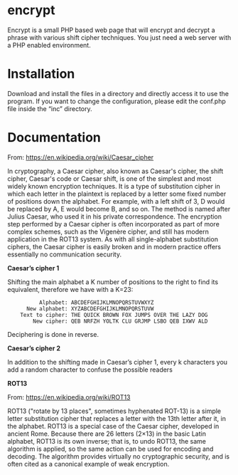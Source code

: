 # encrypt
Encrypt is a small PHP based web page that will encrypt and decrypt a phrase with various shift cipher techniques.
You just need a web server with a PHP enabled environment.

# Installation
Download and install the files in a directory and directly access it to use the program.
If you want to change the configuration, please edit the conf.php file inside the “inc” directory.

# Documentation
From: https://en.wikipedia.org/wiki/Caesar_cipher

In cryptography, a Caesar cipher, also known as Caesar's cipher, the shift cipher, Caesar's code or Caesar shift, is one of the simplest and most widely known encryption techniques. It is a type of substitution cipher in which each letter in the plaintext is replaced by a letter some fixed number of positions down the alphabet. For example, with a left shift of 3, D would be replaced by A, E would become B, and so on. The method is named after Julius Caesar, who used it in his private correspondence.
The encryption step performed by a Caesar cipher is often incorporated as part of more complex schemes, such as the Vigenère cipher, and still has modern application in the ROT13 system. As with all single-alphabet substitution ciphers, the Caesar cipher is easily broken and in modern practice offers essentially no communication security.

**Caesar’s cipher 1**

Shifting the main alphabet a K number of positions to the right to find its equivalent, therefore we have with a K=23:
```
          Alphabet: ABCDEFGHIJKLMNOPQRSTUVWXYZ
      New alphabet: XYZABCDEFGHIJKLMNOPQRSTUVW
    Text to cipher: THE QUICK BROWN FOX JUMPS OVER THE LAZY DOG
        New cipher: QEB NRFZH YOLTK CLU GRJMP LSBO QEB IXWV ALD
```
Deciphering is done in reverse.

**Caesar’s cipher 2**

In addition to the shifting made in Caesar’s cipher 1, every k characters you add a random character to confuse the possible readers

**ROT13**

From: https://en.wikipedia.org/wiki/ROT13

ROT13 ("rotate by 13 places", sometimes hyphenated ROT-13) is a simple letter substitution cipher that replaces a letter with the 13th letter after it, in the alphabet. ROT13 is a special case of the Caesar cipher, developed in ancient Rome.
Because there are 26 letters (2×13) in the basic Latin alphabet, ROT13 is its own inverse; that is, to undo ROT13, the same algorithm is applied, so the same action can be used for encoding and decoding. The algorithm provides virtually no cryptographic security, and is often cited as a canonical example of weak encryption.
